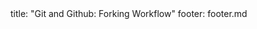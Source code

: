<frontmatter>
title: "Git and Github: Forking Workflow"
footer: footer.md
</frontmatter>

<include src="navbar.md" boilerplate />

<include src="unit-inPage-asFlat.md" boilerplate />